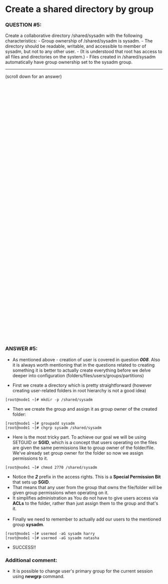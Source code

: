 # Create a shared directory by group

### QUESTION #5: 

Create a collaborative directory /shared/sysadm with the following characteristics: 
    - Group ownership of /shared/sysadm is sysadm. 
    - The directory should be readable, writable, and accessible to member of sysadm, but not to any other user. 
    - (It is understood that root has access to all files and directories on the system.) 
    - Files created in /shared/sysadm automatically have group ownership set to the sysadm group. 
    
***
(scroll down for an answer)

<br/><br/><br/><br/><br/><br/><br/><br/><br/><br/><br/><br/><br/><br/><br/><br/><br/><br/><br/><br/><br/><br/><br/><br/>
<br/><br/><br/><br/><br/><br/><br/><br/><br/><br/><br/><br/><br/><br/><br/><br/><br/><br/><br/><br/><br/><br/><br/><br/>

### ANSWER #5: 

* As mentioned above - creation of user is covered in question ***008***. Also it is always worth mentioning that in the questions related to
creating something it is better to actually create everything before we delve deeper into configuration (folders/files/users/groups/partitions)

* First we create a directory which is pretty straightforward (however creating user-related folders in root hierarchy is not a good idea)

```
[root@node1 ~]# mkdir -p /shared/sysadm
```

* Then we create the group and assign it as group owner of the created folder:

```
[root@node1 ~]# groupadd sysadm
[root@node1 ~]# chgrp sysadm /shared/sysadm
```


* Here is the most tricky part. To achieve our goal we will be using SETGUID or **SGID**, which is a concept that users operating on the files are
given the same permissions like to group owner of the folder/file. We've already set group owner for the folder so now we assign permissions to it.   
```
[root@node1 ~]# chmod 2770 /shared/sysadm
```

* Notice the ***2*** prefix in the access rights. This is a **Special Permission Bit** that sets up **SGID**. 
* That means that any user from the group that owns the file/folder will be given group permissions when operating on it. 
* It simplifies administration as You do not have to give users access via **ACLs** to the folder, rather than just assign them to the group and that's it.
<br/><br/>
* Finally we need to remember to actually add our users to the mentioned group **sysadm**.
  
```
[root@node1 ~]# usermod -aG sysadm harry
[root@node1 ~]# usermod -aG sysadm natasha
```

* SUCCESS!!

### Additional comment:

* It is possible to change user's primary group for the current session using **newgrp** command.


